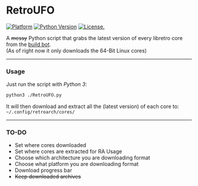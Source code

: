 # RetroUFO
[![Platform](https://img.shields.io/badge/Platform-Linux--64-yellow.svg)](https://getfedora.org/en/workstation/download/)
[![Python Version](https://img.shields.io/pypi/pyversions/Django.svg)](https://www.python.org/downloads/) [![License.](https://img.shields.io/github/license/mashape/apistatus.svg)](https://opensource.org/licenses/MIT)

A ~~messy~~ Python script that grabs the latest version of every libretro core from the [build bot](https://buildbot.libretro.com/).  
(As of right now it only downloads the 64-Bit Linux cores)
***
### Usage

Just run the script with _Python 3_:

```bash
python3 ./RetroUFO.py
```

It will then download and extract all the (latest version) of each  core to: `~/.config/retroarch/cores/`
***
### TO-DO

- Set where cores downloaded
- Set where cores are extracted for RA Usage
- Choose which architecture you are downloading format
- Choose what platform you are downloading format
- Download progress bar
- ~~Keep downloaded archives~~
